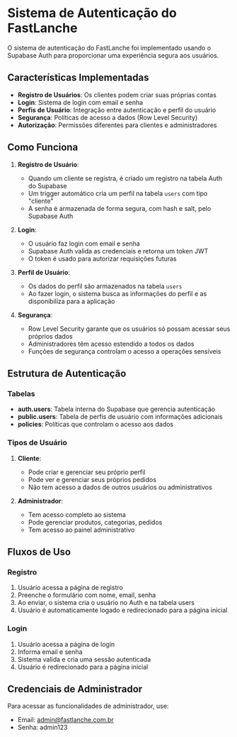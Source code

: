 # Sistema de Autenticação do FastLanche

O sistema de autenticação do FastLanche foi implementado usando o Supabase Auth para proporcionar uma experiência segura aos usuários.

## Características Implementadas

- **Registro de Usuários**: Os clientes podem criar suas próprias contas
- **Login**: Sistema de login com email e senha
- **Perfis de Usuário**: Integração entre autenticação e perfil do usuário
- **Segurança**: Políticas de acesso a dados (Row Level Security)
- **Autorização**: Permissões diferentes para clientes e administradores

## Como Funciona

1. **Registro de Usuário**:

   - Quando um cliente se registra, é criado um registro na tabela Auth do Supabase
   - Um trigger automático cria um perfil na tabela `users` com tipo "cliente"
   - A senha é armazenada de forma segura, com hash e salt, pelo Supabase Auth

2. **Login**:

   - O usuário faz login com email e senha
   - Supabase Auth valida as credenciais e retorna um token JWT
   - O token é usado para autorizar requisições futuras

3. **Perfil de Usuário**:

   - Os dados do perfil são armazenados na tabela `users`
   - Ao fazer login, o sistema busca as informações do perfil e as disponibiliza para a aplicação

4. **Segurança**:
   - Row Level Security garante que os usuários só possam acessar seus próprios dados
   - Administradores têm acesso estendido a todos os dados
   - Funções de segurança controlam o acesso a operações sensíveis

## Estrutura de Autenticação

### Tabelas

- **auth.users**: Tabela interna do Supabase que gerencia autenticação
- **public.users**: Tabela de perfis de usuário com informações adicionais
- **policies**: Políticas que controlam o acesso aos dados

### Tipos de Usuário

1. **Cliente**:

   - Pode criar e gerenciar seu próprio perfil
   - Pode ver e gerenciar seus próprios pedidos
   - Não tem acesso a dados de outros usuários ou administrativos

2. **Administrador**:
   - Tem acesso completo ao sistema
   - Pode gerenciar produtos, categorias, pedidos
   - Tem acesso ao painel administrativo

## Fluxos de Uso

### Registro

1. Usuário acessa a página de registro
2. Preenche o formulário com nome, email, senha
3. Ao enviar, o sistema cria o usuário no Auth e na tabela users
4. Usuário é automaticamente logado e redirecionado para a página inicial

### Login

1. Usuário acessa a página de login
2. Informa email e senha
3. Sistema valida e cria uma sessão autenticada
4. Usuário é redirecionado para a página inicial

## Credenciais de Administrador

Para acessar as funcionalidades de administrador, use:

- Email: admin@fastlanche.com.br
- Senha: admin123
